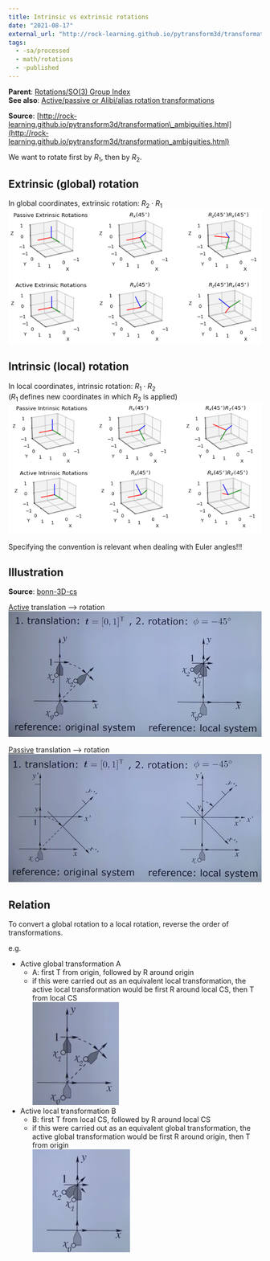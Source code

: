 ```yaml
---
title: Intrinsic vs extrinsic rotations
date: "2021-08-17"
external_url: "http://rock-learning.github.io/pytransform3d/transformation_ambiguities.html"
tags:
  - -sa/processed
  - math/rotations
  - -published
---
```


**Parent**: [Rotations/SO(3) Group Index](math/rotations/rotations-so3-group-index.md)  
**See also**: [Active/passive or Alibi/alias rotation transformations](math/rotations/active-passive-or-alibi-alias-transformations.md)

**Source**: [http://rock-learning.github.io/pytransform3d/transformation\_ambiguities.html](http://rock-learning.github.io/pytransform3d/transformation_ambiguities.html)

We want to rotate first by $R_1$, then by $R_2$.

## Extrinsic (global) rotation
In global coordinates, extrinsic rotation: $R_2 \cdot R_1$  
![](/_img/extrinsic-rotations.png)

## Intrinsic (local) rotation
In local coordinates, intrinsic rotation: $R_1 \cdot R_2$  
($R_1$ defines new coordinates in which $R_2$ is applied)  
![](/_img/intrinsic-rotations.png)

Specifying the convention is relevant when dealing with Euler angles!!!

## Illustration
**Source**: [bonn-3D-cs](bibliography/bonn-3D-cs.md)

[Active](math/rotations/active-passive-or-alibi-alias-transformations.md) translation --> rotation  
![](/_img/active-transfs-global-local.png)

[Passive](math/rotations/active-passive-or-alibi-alias-transformations.md) translation --> rotation  
![](/_img/passive-transfs-global-local.png)

## Relation
To convert a global rotation to a local rotation, reverse the order of transformations.

e.g.
* Active global transformation A
    * A: first T from origin, followed by R around origin
    * if this were carried out as an equivalent local transformation, the active local transformation would be first R around local CS, then T from local CS  
        ![](/_img/active-local-transf.png)
* Active local transformation B
    * B: first T from local CS, followed by R around local CS
    * if this were carried out as an equivalent global transformation, the active global transformation would be first R around origin, then T from origin  
        ![](/_img/active-global-transf.png)
